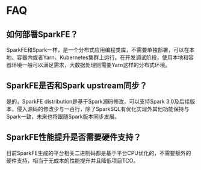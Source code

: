 # FAQ

## 如何部署SparkFE？

SparkFE和Spark一样，是一个分布式应用编程类库，不需要单独部署，可以在本地、容器内或者Yarn、Kubernetes集群上运行。在开发调试阶段，使用本地和容器环境一般可以满足需求，大数据处理则需要Yarn这样的分布式环境。

## SparkFE是否和Spark upstream同步？

是的，SparkFE distribution是基于Spark源码修改，可以支持Spark 3.0及后续版本，侵入源码的修改少与一百行，除了SparkSQL有优化实现外其他功能保持与Spark一致，未来也将跟随Spark版本同步发展。

## SparkFE性能提升是否需要硬件支持？

目前SparkFE生成的平台相关二进制码都是基于平台CPU优化的，不需要额外的硬件支持，相当于无成本的性能提升并且降低项目TCO。
